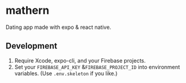 # mathern

Dating app made with expo & react native.

## Development

1. Require Xcode, expo-cli, and your Firebase projects.
1. Set your `FIREBASE_API_KEY` &`FIREBASE_PROJECT_ID` into environment variables. (Use `.env.skeleton` if you like.)
